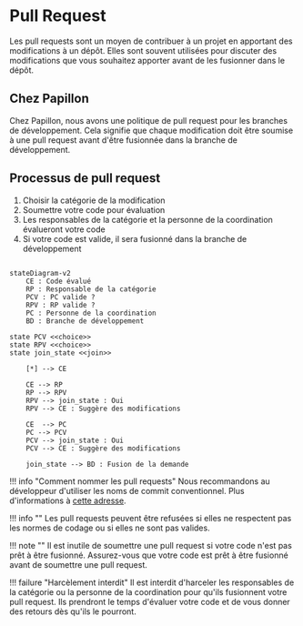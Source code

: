 # Pull Request

Les pull requests sont un moyen de contribuer à un projet en apportant des modifications à un dépôt. Elles sont souvent utilisées pour discuter des modifications que vous souhaitez apporter avant de les fusionner dans le dépôt.

## Chez Papillon

Chez Papillon, nous avons une politique de pull request pour les branches de développement. Cela signifie que chaque modification doit être soumise à une pull request avant d'être fusionnée dans la branche de développement.

## Processus de pull request

1. Choisir la catégorie de la modification
2. Soumettre votre code pour évaluation
3. Les responsables de la catégorie et la personne de la coordination évalueront votre code
4. Si votre code est valide, il sera fusionné dans la branche de développement

```mermaid

stateDiagram-v2
    CE : Code évalué
    RP : Responsable de la catégorie
    PCV : PC valide ?
    RPV : RP valide ?
    PC : Personne de la coordination
    BD : Branche de développement

state PCV <<choice>>
state RPV <<choice>>
state join_state <<join>>

    [*] --> CE

    CE --> RP
    RP --> RPV
    RPV --> join_state : Oui
    RPV --> CE : Suggère des modifications

    CE  --> PC
    PC --> PCV
    PCV --> join_state : Oui
    PCV --> CE : Suggère des modifications

    join_state --> BD : Fusion de la demande
```

!!! info "Comment nommer les pull requests"
    Nous recommandons au développeur d'utiliser les noms de commit conventionnel. Plus d'informations à [cette adresse](https://www.conventionalcommits.org/fr/v1.0.0/).

!!! info ""
    Les pull requests peuvent être refusées si elles ne respectent pas les normes de codage ou si elles ne sont pas valides.

!!! note ""
    Il est inutile de soumettre une pull request si votre code n'est pas prêt à être fusionné. Assurez-vous que votre code est prêt à être fusionné avant de soumettre une pull request.

!!! failure "Harcèlement interdit"
    Il est interdit d'harceler les responsables de la catégorie ou la personne de la coordination pour qu'ils fusionnent votre pull request. Ils prendront le temps d'évaluer votre code et de vous donner des retours dès qu'ils le pourront.
